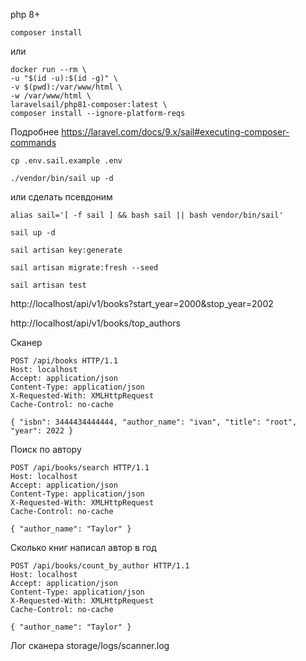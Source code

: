 php 8+
```
composer install
```
или
```
docker run --rm \
-u "$(id -u):$(id -g)" \
-v $(pwd):/var/www/html \
-w /var/www/html \
laravelsail/php81-composer:latest \
composer install --ignore-platform-reqs
```
Подробнее https://laravel.com/docs/9.x/sail#executing-composer-commands
```
cp .env.sail.example .env
```
```
./vendor/bin/sail up -d
```
или сделать псевдоним 
```
alias sail='[ -f sail ] && bash sail || bash vendor/bin/sail'
```
```
sail up -d
```
```
sail artisan key:generate
```
```
sail artisan migrate:fresh --seed
```
```
sail artisan test
```

http://localhost/api/v1/books?start_year=2000&stop_year=2002

http://localhost/api/v1/books/top_authors

Сканер
````http request
POST /api/books HTTP/1.1
Host: localhost
Accept: application/json
Content-Type: application/json
X-Requested-With: XMLHttpRequest
Cache-Control: no-cache

{ "isbn": 3444434444444, "author_name": "ivan", "title": "root", "year": 2022 }
````

Поиск по автору
````http request
POST /api/books/search HTTP/1.1
Host: localhost
Accept: application/json
Content-Type: application/json
X-Requested-With: XMLHttpRequest
Cache-Control: no-cache

{ "author_name": "Taylor" }
````

Сколько книг написал автор в год
````http request
POST /api/books/count_by_author HTTP/1.1
Host: localhost
Accept: application/json
Content-Type: application/json
X-Requested-With: XMLHttpRequest
Cache-Control: no-cache

{ "author_name": "Taylor" }
````

Лог сканера storage/logs/scanner.log
